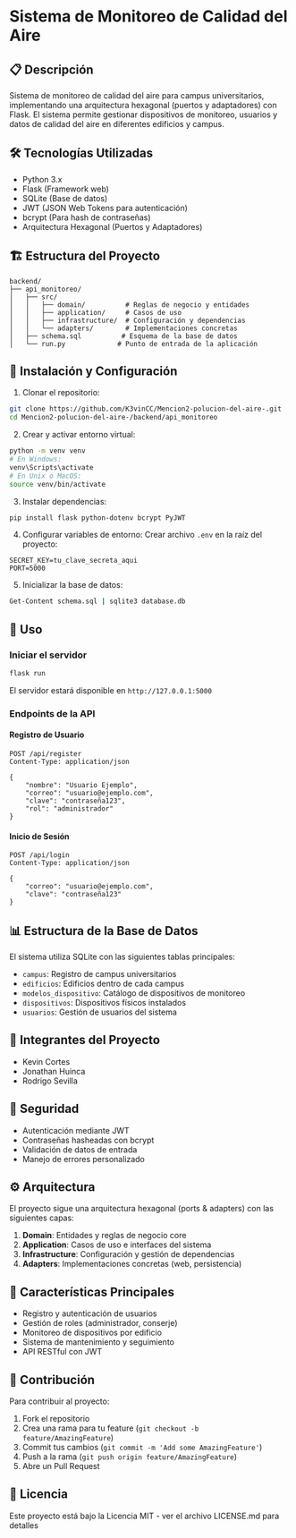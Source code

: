 # Sistema de Monitoreo de Calidad del Aire

## 📋 Descripción
Sistema de monitoreo de calidad del aire para campus universitarios, implementando una arquitectura hexagonal (puertos y adaptadores) con Flask. El sistema permite gestionar dispositivos de monitoreo, usuarios y datos de calidad del aire en diferentes edificios y campus.

## 🛠️ Tecnologías Utilizadas
- Python 3.x
- Flask (Framework web)
- SQLite (Base de datos)
- JWT (JSON Web Tokens para autenticación)
- bcrypt (Para hash de contraseñas)
- Arquitectura Hexagonal (Puertos y Adaptadores)

## 🏗️ Estructura del Proyecto
```
backend/
├── api_monitoreo/
│   ├── src/
│   │   ├── domain/          # Reglas de negocio y entidades
│   │   ├── application/     # Casos de uso
│   │   ├── infrastructure/  # Configuración y dependencias
│   │   └── adapters/        # Implementaciones concretas
│   ├── schema.sql          # Esquema de la base de datos
│   └── run.py             # Punto de entrada de la aplicación
```

## 🚀 Instalación y Configuración

1. Clonar el repositorio:
```bash
git clone https://github.com/K3vinCC/Mencion2-polucion-del-aire-.git
cd Mencion2-polucion-del-aire-/backend/api_monitoreo
```

2. Crear y activar entorno virtual:
```bash
python -m venv venv
# En Windows:
venv\Scripts\activate
# En Unix o MacOS:
source venv/bin/activate
```

3. Instalar dependencias:
```bash
pip install flask python-dotenv bcrypt PyJWT
```

4. Configurar variables de entorno:
Crear archivo `.env` en la raíz del proyecto:
```env
SECRET_KEY=tu_clave_secreta_aqui
PORT=5000
```

5. Inicializar la base de datos:
```bash
Get-Content schema.sql | sqlite3 database.db
```

## 🔧 Uso

### Iniciar el servidor
```bash
flask run
```
El servidor estará disponible en `http://127.0.0.1:5000`

### Endpoints de la API

#### Registro de Usuario
```http
POST /api/register
Content-Type: application/json

{
    "nombre": "Usuario Ejemplo",
    "correo": "usuario@ejemplo.com",
    "clave": "contraseña123",
    "rol": "administrador"
}
```

#### Inicio de Sesión
```http
POST /api/login
Content-Type: application/json

{
    "correo": "usuario@ejemplo.com",
    "clave": "contraseña123"
}
```

## 📊 Estructura de la Base de Datos

El sistema utiliza SQLite con las siguientes tablas principales:
- `campus`: Registro de campus universitarios
- `edificios`: Edificios dentro de cada campus
- `modelos_dispositivo`: Catálogo de dispositivos de monitoreo
- `dispositivos`: Dispositivos físicos instalados
- `usuarios`: Gestión de usuarios del sistema

## 👥 Integrantes del Proyecto
- Kevin Cortes
- Jonathan Huinca
- Rodrigo Sevilla

## 🔐 Seguridad
- Autenticación mediante JWT
- Contraseñas hasheadas con bcrypt
- Validación de datos de entrada
- Manejo de errores personalizado

## ⚙️ Arquitectura

El proyecto sigue una arquitectura hexagonal (ports & adapters) con las siguientes capas:

1. **Domain**: Entidades y reglas de negocio core
2. **Application**: Casos de uso e interfaces del sistema
3. **Infrastructure**: Configuración y gestión de dependencias
4. **Adapters**: Implementaciones concretas (web, persistencia)

## 📝 Características Principales
- Registro y autenticación de usuarios
- Gestión de roles (administrador, conserje)
- Monitoreo de dispositivos por edificio
- Sistema de mantenimiento y seguimiento
- API RESTful con JWT

## 🤝 Contribución
Para contribuir al proyecto:
1. Fork el repositorio
2. Crea una rama para tu feature (`git checkout -b feature/AmazingFeature`)
3. Commit tus cambios (`git commit -m 'Add some AmazingFeature'`)
4. Push a la rama (`git push origin feature/AmazingFeature`)
5. Abre un Pull Request

## 📄 Licencia
Este proyecto está bajo la Licencia MIT - ver el archivo LICENSE.md para detalles